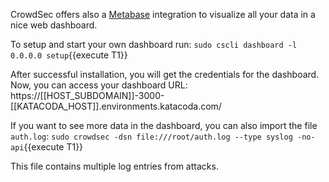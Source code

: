 CrowdSec offers also a [Metabase](https://www.metabase.com) integration to visualize all your data in a nice web dashboard.

To setup and start your own dashboard run:
`sudo cscli dashboard -l 0.0.0.0 setup`{{execute T1}}

After successful installation, you will get the credentials for the dashboard.
Now, you can access your dashboard URL: https://[[HOST_SUBDOMAIN]]-3000-[[KATACODA_HOST]].environments.katacoda.com/

If you want to see more data in the dashboard, you can also import the file `auth.log`:
`sudo crowdsec -dsn file:///root/auth.log --type syslog -no-api`{{execute T1}}

This file contains multiple log entries from attacks.
